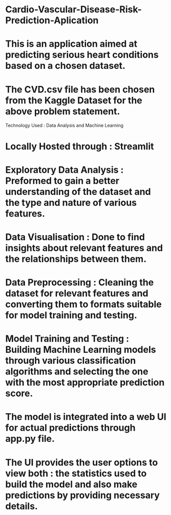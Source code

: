 # Cardio-Vascular-Disease-Risk-Prediction-Aplication
# This is an application aimed at predicting serious heart conditions based on a chosen dataset.
# The CVD.csv file has been chosen from the Kaggle Dataset for the above problem statement.
Technology Used : Data Analysis and Machine Learning
# Locally Hosted through : Streamlit
# Exploratory Data Analysis : Preformed to gain a better understanding of the dataset and the type and nature of various features.
# Data Visualisation : Done to find insights about relevant features and the relationships between them.
# Data Preprocessing : Cleaning the dataset for relevant features and converting them to formats suitable for model training and testing.
# Model Training and Testing : Building Machine Learning models through various classification algorithms and selecting the one with the most appropriate prediction score.

# The model is integrated into a web UI for actual predictions through app.py file.
# The UI provides the user options to view both : the statistics used to build the model and also make predictions by providing necessary details.

